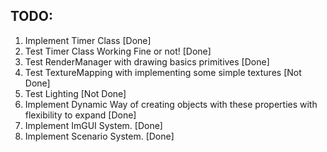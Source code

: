 ## TODO:

1. Implement Timer Class [Done]
1. Test Timer Class Working Fine or not! [Done]
2. Test RenderManager with drawing basics primitives [Done]
3. Test TextureMapping with implementing some simple textures  [Not Done]
4. Test Lighting [Not Done]
5. Implement Dynamic Way of creating objects with these properties with 
   flexibility to expand  [Done]
6. Implement ImGUI System. [Done]
7. Implement Scenario System. [Done]
